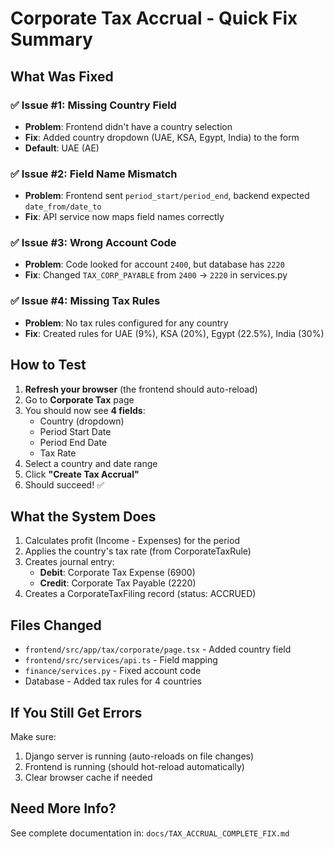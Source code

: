 # Corporate Tax Accrual - Quick Fix Summary

## What Was Fixed

### ✅ Issue #1: Missing Country Field
- **Problem**: Frontend didn't have a country selection
- **Fix**: Added country dropdown (UAE, KSA, Egypt, India) to the form
- **Default**: UAE (AE)

### ✅ Issue #2: Field Name Mismatch  
- **Problem**: Frontend sent `period_start/period_end`, backend expected `date_from/date_to`
- **Fix**: API service now maps field names correctly

### ✅ Issue #3: Wrong Account Code
- **Problem**: Code looked for account `2400`, but database has `2220`
- **Fix**: Changed `TAX_CORP_PAYABLE` from `2400` → `2220` in services.py

### ✅ Issue #4: Missing Tax Rules
- **Problem**: No tax rules configured for any country
- **Fix**: Created rules for UAE (9%), KSA (20%), Egypt (22.5%), India (30%)

## How to Test

1. **Refresh your browser** (the frontend should auto-reload)
2. Go to **Corporate Tax** page
3. You should now see **4 fields**:
   - Country (dropdown)
   - Period Start Date
   - Period End Date  
   - Tax Rate
4. Select a country and date range
5. Click **"Create Tax Accrual"**
6. Should succeed! ✅

## What the System Does

1. Calculates profit (Income - Expenses) for the period
2. Applies the country's tax rate (from CorporateTaxRule)
3. Creates journal entry:
   - **Debit**: Corporate Tax Expense (6900)
   - **Credit**: Corporate Tax Payable (2220)
4. Creates a CorporateTaxFiling record (status: ACCRUED)

## Files Changed

- `frontend/src/app/tax/corporate/page.tsx` - Added country field
- `frontend/src/services/api.ts` - Field mapping
- `finance/services.py` - Fixed account code
- Database - Added tax rules for 4 countries

## If You Still Get Errors

Make sure:
1. Django server is running (auto-reloads on file changes)
2. Frontend is running (should hot-reload automatically)
3. Clear browser cache if needed

## Need More Info?

See complete documentation in: `docs/TAX_ACCRUAL_COMPLETE_FIX.md`
